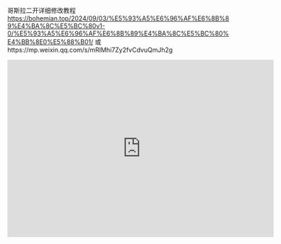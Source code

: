 哥斯拉二开详细修改教程   https://bohemian.top/2024/09/03/%E5%93%A5%E6%96%AF%E6%8B%89%E4%BA%8C%E5%BC%80v1-0/%E5%93%A5%E6%96%AF%E6%8B%89%E4%BA%8C%E5%BC%80%E4%BB%8E0%E5%88%B01/
或https://mp.weixin.qq.com/s/mRlMhi7Zy2fvCdvuQmJh2g
<iframe style="width:100%;height:auto;min-width:600px;min-height:400px;" src="https://star-history.com/embed?secret=Z2hwX1lKblhVWUxnaDdsTExtcTVQbVhtWkRNS0haTmxKSTN0S2Q2Mg==#Bohemiana/godzilla_erkai&Date" frameBorder="0"></iframe>
